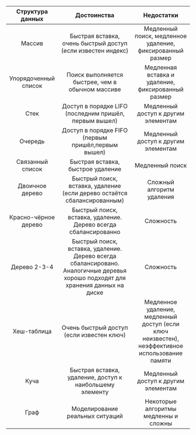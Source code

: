 |   Структура данных   	|                                                            Достоинства                                                           	|                                            Недостатки                                           	|
|:--------------------:	|:--------------------------------------------------------------------------------------------------------------------------------:	|:-----------------------------------------------------------------------------------------------:	|
| Массив               	| Быстрая вставка, очень быстрый доступ (если известен индекс)                                                                     	| Медленный поиск, медленное удаление, фиксированный размер                                       	|
| Упорядоченный список 	| Поиск выполняется быстрее, чем в обычном массиве                                                                                 	| Медленная вставка и удаление, фиксированный размер                                              	|
| Стек                 	| Доступ в порядке LIFO (последним пришёл, первым вышел)                                                                           	| Медленный доступ к другим элементам                                                             	|
| Очередь              	| Доступ в порядке FIFO (первым пришёл,первым вышел)                                                                               	| Медленный доступ к другим элементам                                                             	|
| Связанный список     	| Быстрая вставка, быстрое удаление                                                                                                	| Медленный поиск                                                                                 	|
| Двоичное дерево      	| Быстрый поиск, вставка, удаление (если дерево остаётся сбалансированным)                                                         	| Сложный алгоритм удаления                                                                       	|
| Красно-чёрное дерево 	| Быстрый поиск, вставка, удаление. Дерево всегда сбалансированно                                                                  	| Сложность                                                                                       	|
| Дерево 2-3-4         	| Быстрый поиск, вставка, удаление. Дерево всегда сбалансировано. Аналогичные деревья хорошо подходят для хранения данных на диске 	| Сложность                                                                                       	|
| Хеш-таблица          	| Очень быстрый доступ (если известен ключ)                                                                                        	| Медленное удаление, медленный доступ (если ключ неизвестен), неэффективное использование памяти 	|
| Куча                 	| Быстрая вставка, удаление, доступ к наибольшему элементу                                                                         	| Медленный доступ к другим элементам                                                             	|
| Граф                 	| Моделирование реальных ситуаций                                                                                                  	| Некоторые алгоритмы медленны и сложны                                                           	|